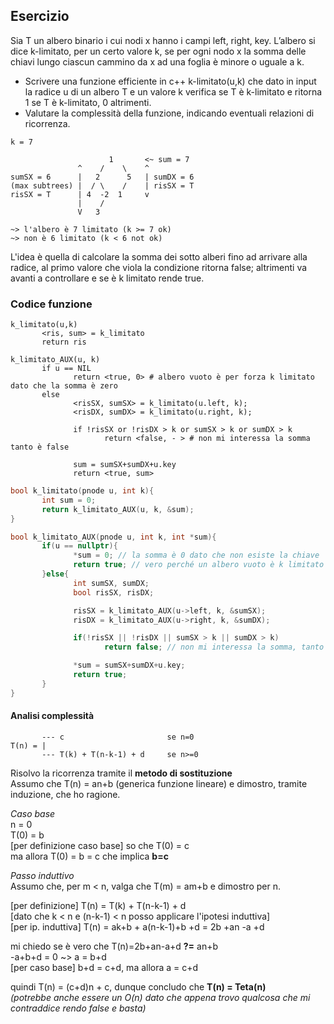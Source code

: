 ## Esercizio

Sia T un albero binario i cui nodi x hanno i campi left, right, key. L’albero si dice k-limitato, per un certo valore k, se per ogni nodo x la somma delle chiavi lungo ciascun cammino da x ad una foglia è minore o uguale a k.

- Scrivere una funzione efficiente in c++ k-limitato(u,k) che dato in input la radice u di un albero T e un valore k verifica se T è k-limitato e ritorna 1 se T è k-limitato, 0 altrimenti.
- Valutare la complessità della funzione, indicando eventuali relazioni di ricorrenza.

```
k = 7

                      1       <~ sum = 7
               ^    /    \    ^
sumSX = 6      |   2      5   | sumDX = 6
(max subtrees) |  / \    /    | risSX = T
risSX = T      | 4  -2  1     v
               |    /
               V   3

~> l'albero è 7 limitato (k >= 7 ok)
~> non è 6 limitato (k < 6 not ok)
```

L'idea è quella di calcolare la somma dei sotto alberi fino ad arrivare alla radice, al primo valore che viola la condizione ritorna false; altrimenti va avanti a controllare e se è k limitato rende true.

### Codice funzione

```pseudocode
k_limitato(u,k)
       <ris, sum> = k_limitato
       return ris

k_limitato_AUX(u, k)
       if u == NIL
              return <true, 0> # albero vuoto è per forza k limitato dato che la somma è zero
       else
              <risSX, sumSX> = k_limitato(u.left, k);
              <risDX, sumDX> = k_limitato(u.right, k);

              if !risSX or !risDX > k or sumSX > k or sumDX > k
                     return <false, - > # non mi interessa la somma tanto è false

              sum = sumSX+sumDX+u.key
              return <true, sum>
```

```c++
bool k_limitato(pnode u, int k){
       int sum = 0;
       return k_limitato_AUX(u, k, &sum);
}

bool k_limitato_AUX(pnode u, int k, int *sum){
       if(u == nullptr){
              *sum = 0; // la somma è 0 dato che non esiste la chiave
              return true; // vero perché un albero vuoto è k limitato
       }else{
              int sumSX, sumDX;
              bool risSX, risDX;

              risSX = k_limitato_AUX(u->left, k, &sumSX);
              risDX = k_limitato_AUX(u->right, k, &sumDX);

              if(!risSX || !risDX || sumSX > k || sumDX > k)
                     return false; // non mi interessa la somma, tanto è false

              *sum = sumSX+sumDX+u.key;
              return true;
       }
}
```

#### Analisi complessità

```
       --- c                       se n=0
T(n) = |
       --- T(k) + T(n-k-1) + d     se n>=0
```

Risolvo la ricorrenza tramite il **metodo di sostituzione**<br>
Assumo che T(n) = an+b (generica funzione lineare) e dimostro, tramite induzione, che ho ragione.

_Caso base_<br>
n = 0<br>
T(0) = b<br>
[per definizione caso base] so che T(0) = c<br>
ma allora T(0) = b = c che implica **b=c**

_Passo induttivo_<br>
Assumo che, per m < n, valga che T(m) = am+b e dimostro per n.

[per definizione] T(n) = T(k) + T(n-k-1) + d<br>
[dato che k < n e (n-k-1) < n posso applicare l'ipotesi induttiva]<br>
[per ip. induttiva] T(n) = ak+b + a(n-k-1)+b +d = 2b +an -a +d<br>

mi chiedo se è vero che T(n)=2b+an-a+d **?=** an+b<br>
-a+b+d = 0 ~> a = b+d<br>
[per caso base] b+d = c+d, ma allora a = c+d<br>

quindi T(n) = (c+d)n + c, dunque concludo che **T(n) = Teta(n)**<br>
_(potrebbe anche essere un O(n) dato che appena trovo qualcosa che mi contraddice rendo false e basta)_

